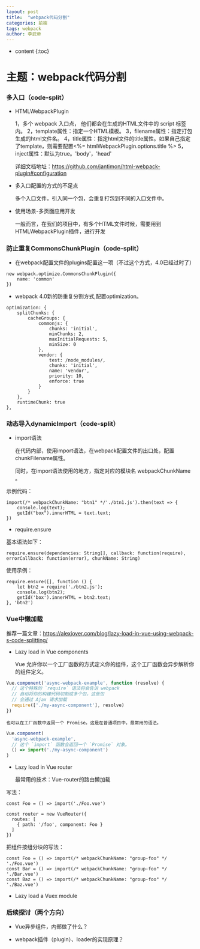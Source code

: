 ```yaml
---
layout: post 
title:  "webpack代码分割" 
categories: 前端 
tags: webpack
author: 李武帝 
---
```


* content
{:toc}

# 主题：webpack代码分割

### 多入口（code-split）

* HTMLWebpackPlugin



    1，多个 webpack 入口点， 他们都会在生成的HTML文件中的 script 标签内。
    2，template属性：指定一个HTML模板。
    3，filename属性：指定打包生成的html文件名。
    4，title属性：指定html文件的title属性。如果自己指定了template，则需要配置<%= htmlWebpackPlugin.options.title %>
    5，inject属性：默认为true。'body'，'head'
    
    详细文档地址：https://github.com/jantimon/html-webpack-plugin#configuration

* 多入口配置的方式的不足点

  
    多个入口文件，引入同一个包，会重复打包到不同的入口文件中。

* 使用场景-多页面应用开发


    一般而言，在我们的项目中，有多个HTML文件时候，需要用到HTMLWebpackPlugin插件，进行开发
    

### 防止重复CommonsChunkPlugin（code-split）

* 在webpack配置文件的plugins配置这一项（不过这个方式，4.0已经过时了）
```
new webpack.optimize.CommonsChunkPlugin({
    name: 'common'
})
```
* webpack 4.0新的防重复分割方式,配置optimization。

```
optimization: {
    splitChunks: {
        cacheGroups: {
            commonjs: {
                chunks: 'initial',
                minChunks: 2,
                maxInitialRequests: 5,
                minSize: 0
            },
            vendor: {
                test: /node_modules/,
                chunks: 'initial',
                name: 'vendor',
                priority: 10,
                enforce: true
            }
        }
    },
    runtimeChunk: true
},
```


### 动态导入dynamicImport（code-split）

* import语法

    
    在代码内部，使用import语法，在webpack配置文件的出口处，配置chunkFilename属性。
    
    同时，在import语法使用的地方，指定对应的模块名 webpackChunkName 。
    
    
    
示例代码：
```
import(/* webpackChunkName: "btn1" */'./btn1.js').then(text => {
    console.log(text);
    getId("box").innerHTML = text.text;
})
```

* require.ensure

基本语法如下：

    require.ensure(dependencies: String[], callback: function(require), errorCallback: function(error), chunkName: String)
    

使用示例：
```
require.ensure([], function () {
    let btn2 = require('./btn2.js');
    console.log(btn2);
    getId('box').innerHTML = btn2.text;
}, 'btn2')
```


### Vue中懒加载

推荐一篇文章：https://alexjover.com/blog/lazy-load-in-vue-using-webpack-s-code-splitting/

* Lazy load in Vue components


    Vue 允许你以一个工厂函数的方式定义你的组件，这个工厂函数会异步解析你的组件定义。
    
```javascript
Vue.component('async-webpack-example', function (resolve) {
  // 这个特殊的 `require` 语法将会告诉 webpack
  // 自动将你的构建代码切割成多个包，这些包
  // 会通过 Ajax 请求加载
  require(['./my-async-component'], resolve)
})
```
    
    也可以在工厂函数中返回一个 Promise。这是在普通项目中，最常用的语法。
    
```javascript
Vue.component(
  'async-webpack-example',
  // 这个 `import` 函数会返回一个 `Promise` 对象。
  () => import('./my-async-component')
)
```

* Lazy load in Vue router

    
    最常用的技术：Vue-router的路由懒加载

写法：
```vue
const Foo = () => import('./Foo.vue')

const router = new VueRouter({
  routes: [
    { path: '/foo', component: Foo }
  ]
})
```
把组件按组分块的写法：
```vue
const Foo = () => import(/* webpackChunkName: "group-foo" */ './Foo.vue')
const Bar = () => import(/* webpackChunkName: "group-foo" */ './Bar.vue')
const Baz = () => import(/* webpackChunkName: "group-foo" */ './Baz.vue')
```
* Lazy load a Vuex module

### 后续探讨（两个方向）

* Vue异步组件，内部做了什么？

* webpack插件（plugin）、loader的实现原理？



